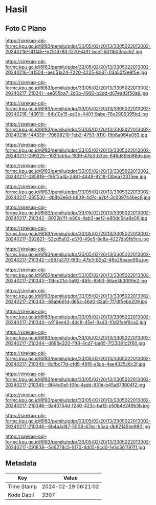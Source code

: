 # Hasil

## Foto C Plano

https://sirekap-obj-formc.kpu.go.id/6f83/pemilu/pdpr/33/05/02/20/13/3305022013002-20240216-141145--e2513793-f270-40f1-bcef-5011b03ecc62.jpg

https://sirekap-obj-formc.kpu.go.id/6f83/pemilu/pdpr/33/05/02/20/13/3305022013002-20240216-141504--ae051a24-7220-4225-8237-03a50f2e9f5e.jpg

https://sirekap-obj-formc.kpu.go.id/6f83/pemilu/pdpr/33/05/02/20/13/3305022013002-20240217-210341--ae655ba7-2d3b-4992-b2dd-d67ead3f56a8.jpg

https://sirekap-obj-formc.kpu.go.id/6f83/pemilu/pdpr/33/05/02/20/13/3305022013002-20240216-143610--84b10e15-ee3b-4401-9abe-76e2909395bd.jpg

https://sirekap-obj-formc.kpu.go.id/6f83/pemilu/pdpr/33/05/02/20/13/3305022013002-20240216-144339--79808210-1eb2-4753-9110-f9b8a064a053.jpg

https://sirekap-obj-formc.kpu.go.id/6f83/pemilu/pdpr/33/05/02/20/13/3305022013002-20240217-090225--1020eb5a-1839-47b3-b3ee-646d89eb88de.jpg

https://sirekap-obj-formc.kpu.go.id/6f83/pemilu/pdpr/33/05/02/20/13/3305022013002-20240217-085819--f95f2a4b-2461-4449-9218-13bea72375ee.jpg

https://sirekap-obj-formc.kpu.go.id/6f83/pemilu/pdpr/33/05/02/20/13/3305022013002-20240217-085530--db8b3e6d-b839-4d7c-a2bf-3c0097446ec9.jpg

https://sirekap-obj-formc.kpu.go.id/6f83/pemilu/pdpr/33/05/02/20/13/3305022013002-20240217-210342--8032b111-b88b-4ab3-aef2-e80dc54a8e09.jpg

https://sirekap-obj-formc.kpu.go.id/6f83/pemilu/pdpr/33/05/02/20/13/3305022013002-20240217-092621--52cd5a02-e570-49e5-8e8a-4227de9fb5ce.jpg

https://sirekap-obj-formc.kpu.go.id/6f83/pemilu/pdpr/33/05/02/20/13/3305022013002-20240217-210342--c997a370-9f3c-47b3-82a2-46e25eaee99a.jpg

https://sirekap-obj-formc.kpu.go.id/6f83/pemilu/pdpr/33/05/02/20/13/3305022013002-20240217-210343--13fcd21d-5a92-46fc-9593-56ae3b3009e2.jpg

https://sirekap-obj-formc.kpu.go.id/6f83/pemilu/pdpr/33/05/02/20/13/3305022013002-20240217-210343--88ab661d-d85a-46d0-82a5-7f7df5ebb209.jpg

https://sirekap-obj-formc.kpu.go.id/6f83/pemilu/pdpr/33/05/02/20/13/3305022013002-20240217-210344--b919ee43-44c8-45e1-9ad3-10d2faef6ca2.jpg

https://sirekap-obj-formc.kpu.go.id/6f83/pemilu/pdpr/33/05/02/20/13/3305022013002-20240217-210344--d685e320-f1f8-4cd7-ba65-7f23081c2f60.jpg

https://sirekap-obj-formc.kpu.go.id/6f83/pemilu/pdpr/33/05/02/20/13/3305022013002-20240217-210345--8cfbc77d-cfd9-49f6-a5cb-4ae4325c6c2f.jpg

https://sirekap-obj-formc.kpu.go.id/6f83/pemilu/pdpr/33/05/02/20/13/3305022013002-20240217-210345--8f44d0ef-f0fe-4add-931e-b45a873004f2.jpg

https://sirekap-obj-formc.kpu.go.id/6f83/pemilu/pdpr/33/05/02/20/13/3305022013002-20240217-210346--9a40754d-f240-423c-ba13-e50b4e249b3b.jpg

https://sirekap-obj-formc.kpu.go.id/6f83/pemilu/pdpr/33/05/02/20/13/3305022013002-20240217-210346--6b4a4d87-5008-47ec-b5aa-db62145be880.jpg

https://sirekap-obj-formc.kpu.go.id/6f83/pemilu/pdpr/33/05/02/20/13/3305022013002-20240217-091838--5d6278c5-9f70-4d05-9cd0-1e3c361197f1.jpg


## Metadata

| Key        | Value               |
| ---------- | ------------------- |
| Time Stamp | 2024-02-19 06:21:02 |
| Kode Dapil | 3307                |



